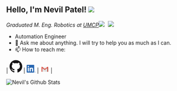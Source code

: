 <h2>Hello, I'm Nevil Patel! <img src="https://media.giphy.com/media/12oufCB0MyZ1Go/giphy.gif" width="50"></h2>
<img align='right' src="https://media.giphy.com/media/2g8EYDN0VWFMY/giphy.gif" width="230">


<p><em>Graduated M. Eng. Robotics at <a href="https://robotics.umd.edu/education/master-engineering-degree">UMCP</a><img src="https://media.giphy.com/media/WUlplcMpOCEmTGBtBW/giphy.gif" width="30"> 
</em></p>

- Automation Engineer
- 💬 Ask me about anything. I will try to help you as much as I can.
- 📫 How to reach me: 

| [<img src="https://raw.githubusercontent.com/nevil-patel7/nevil-patel7/master/gihub.png" alt="github logo" width="34">](https://github.com/nevil-patel7)  |  [<img src="https://raw.githubusercontent.com/nevil-patel7/nevil-patel7/master/linkedin.png" alt="linkedin logo" width="24">](https://www.linkedin.com/in/-nevil/) |  [<img src="https://raw.githubusercontent.com/nevil-patel7/nevil-patel7/master/gmail.jpeg" alt="gmail logo" width="24">](mailto:nevilpatel003@gmail.com) |

![Nevil's Github Stats](https://github-readme-stats.vercel.app/api?username=nevil-patel7&show_icons=true)
